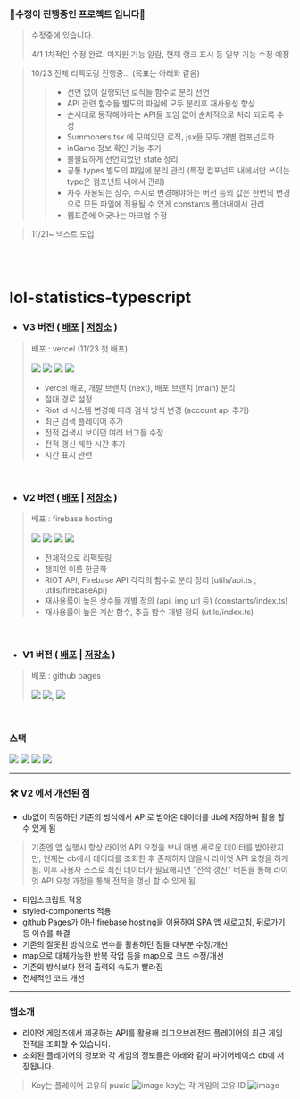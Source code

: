 ### 🚧수정이 진행중인 프로젝트 입니다🚧
> 
> 수정중에 있습니다. 
> 
> 4/1 1차적인 수정 완료. 미지원 기능 알람, 현재 랭크 표시 등 일부 기능 수정 예정


> 10/23 전체 리팩토링 진행중... (목표는 아래와 같음)
> > * 선언 없이 실행되던 로직들 함수로 분리 선언
> > * API 관련 함수들 별도의 파일에 모두 분리후 재사용성 향상
> > * 순서대로 동작해야하는 API들 꼬임 없이 순차적으로 처리 되도록 수정
> > * Summoners.tsx 에 모여있던 로직, jsx들 모두 개별 컴포넌트화
> > * inGame 정보 확인 기능 추가
> > * 불필요하게 선언되었던 state 정리
> > * 공통 types 별도의 파일에 분리 관리 (특정 컴포넌트 내에서만 쓰이는 type은 컴포넌트 내에서 관리)
> > * 자주 사용되는 상수, 수시로 변경해야하는 버전 등의 값은 한번의 변경으로 모든 파일에 적용될 수 있게 constants 폴더내에서 관리
> > * 웹표준에 어긋나는 마크업 수정

> 11/21~ 넥스트 도입
<br>
<br>


# lol-statistics-typescript

* ### V3 버전 ( [배포](https://lol-match-histroy.vercel.app/) | [저장소](https://github.com/YOON3N4M/lol-statistics-typescript/tree/next) )
> 배포 : vercel (11/23 첫 배포) <br><br>
> <img src="https://img.shields.io/badge/Next.js-000000?style=for-the-badge&logo=next.js&logoColor=white"> <img src="https://img.shields.io/badge/typescript-3178C6?style=for-the-badge&logo=typescript&logoColor=white"> <img src="https://img.shields.io/badge/firebase-FFCA28?style=for-the-badge&logo=firebase&logoColor=white"> <img src="https://img.shields.io/badge/styled components-DB7093?style=for-the-badge&logo=styled-components&logoColor=white">
>
> * vercel 배포, 개발 브랜치 (next), 배포 브랜치 (main) 분리
> * 절대 경로 설정
> * Riot id 시스템 변경에 따라 검색 방식 변경 (account api 추가)
> * 최근 검색 플레이어 추가
> * 전적 검색시 보이던 여러 버그들 수정
> * 전적 갱신 제한 시간 추가
> * 시간 표시 관련
<br>

* ### V2 버전 ( [배포](https://lol-statistic.firebaseapp.com/) | [저장소](https://github.com/YOON3N4M/lol-statistics-typescript/tree/main) )
> 배포 : firebase hosting <br><br>
> <img src="https://img.shields.io/badge/React-61DAFB?style=for-the-badge&logo=React&logoColor=white"> <img src="https://img.shields.io/badge/typescript-3178C6?style=for-the-badge&logo=typescript&logoColor=white"> <img src="https://img.shields.io/badge/firebase-FFCA28?style=for-the-badge&logo=firebase&logoColor=white"> <img src="https://img.shields.io/badge/styled components-DB7093?style=for-the-badge&logo=styled-components&logoColor=white">
>
> * 전체적으로 리팩토링
> * 챔피언 이름 한글화
> * RIOT API, Firebase API 각각의 함수로 분리 정리 (utils/api.ts , utils/firebaseApi)
> * 재사용률이 높은 상수들 개별 정의 (api, img url 등)  (constants/index.ts)
> * 재사용률이 높은 계산 함수, 추출 함수 개별 정의 (utils/index.ts)
<br>

* ### V1 버전 ( [배포](https://yoon3n4m.github.io/lol-statistics/) | [저장소](https://github.com/YOON3N4M/lol-statistics) )
> 배포 : github pages <br><br>
> <img src="https://img.shields.io/badge/React-61DAFB?style=for-the-badge&logo=React&logoColor=white"> <img src="https://img.shields.io/badge/javascript-F7DF1E?style=for-the-badge&logo=javascript&logoColor=white">, <img src="https://img.shields.io/badge/redux-764ABC?style=for-the-badge&logo=javascript&logoColor=white">

<br>

### 스택
<img src="https://img.shields.io/badge/React-61DAFB?style=for-the-badge&logo=React&logoColor=white">  <img src="https://img.shields.io/badge/typescript-3178C6?style=for-the-badge&logo=typescript&logoColor=white"> <img src="https://img.shields.io/badge/firebase-FFCA28?style=for-the-badge&logo=firebase&logoColor=white"> <img src="https://img.shields.io/badge/styled components-DB7093?style=for-the-badge&logo=styled-components&logoColor=white">
<hr>

### 🛠️ V2 에서 개선된 점
* db없이 작동하던 기존의 방식에서 API로 받아온 데이터를 db에 저장하며 활용 할 수 있게 됨
> 기존엔 앱 실행시 항상 라이엇 API 요청을 보내 매번 새로운 데이터를 받아왔지만, 현재는 db에서 데이터를 조회한 후 존재하지 않을시 라이엇 API 요청을 하게 됨.
> 이후 사용자 스스로 최신 데이터가 필요해지면 "전적 갱신" 버튼을 통해 라이엇 API 요청 과정을 통해 전적을 갱신 할 수 있게 됨.
* 타입스크립트 적용
* styled-components 적용
* github Pages가 아닌 firebase hosting을 이용하여 SPA 앱 새로고침, 뒤로가기 등 이슈를 해결
* 기존의 잘못된 방식으로 변수를 활용하던 점들 대부분 수정/개선
* map으로 대체가능한 반복 작업 등을 map으로 코드 수정/개선
* 기존의 방식보다 전적 출력의 속도가 빨라짐
* 전체적인 코드 개선

<hr>

### 앱소개

* 라이엇 게임즈에서 제공하는 API를 활용해 리그오브레전드 플레이어의 최근 게임 전적을 조회할 수 있습니다.
* 조회된 플레이어의 정보와 각 게임의 정보들은 아래와 같이 파이어베이스 db에 저장됩니다.
> Key는 플레이어 고유의 puuid
> ![image](https://user-images.githubusercontent.com/115640584/228858451-b13a8ac1-d14f-43aa-9d67-02fcda78674f.png)
> key는 각 게임의 고유 ID
> ![image](https://user-images.githubusercontent.com/115640584/228858610-4d412657-58ab-41af-8e6e-61a110f0ae18.png)


